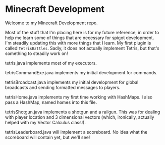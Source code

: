# Minecraft Development

Welcome to my Minecraft Development repo.

Most of the stuff that I'm placing here is for my future reference, in order to help me learn some of things that are necessary for spigot development. I'm steadily updating this with more things that I learn. My first plugin is called `TetrisBattles`. Sadly, it does not actually implement Tetris, but that's something to steadily work on!

tetris.java implements most of my executors.

tetrisCommandExe.java implements my initial development for commands.

tetrisBroadcast.java implements my initial development for global broadcasts and sending formatted messages to players.

tetrisHome.java implements my first time working with HashMaps. I also pass a HashMap, named homes into this file.

tetrisShotgun.java implements a shotgun and a railgun. This was for dealing with player location and 3 dimensional vectors (which, ironically, actually helped with my Vector Calculus class!).

tetrisLeaderboard.java will implement a scoreboard. No idea what the scoreboard will contain yet, but we'll see!
